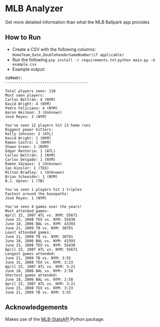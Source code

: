 # MLB Analyzer
Get more detailed information than what the MLB Ballpark app provides

## How to Run
* Create a CSV with the following columns:
`HomeTeam,Date,DoubleheaderGameNumber(if applicable)`
* Run the following
`pip install -r requirements.txt`
`python main.py -d example.csv`
* Example output:
```
SUMMARY:
--------------------------------------

Total players seen: 110
Most seen players: 
Carlos Beltrán: 4 (NYM)
David Wright: 4 (NYM)
Pedro Feliciano: 4 (NYM)
Aaron Heilman: 3 (Unknown)
José Reyes: 3 (NYM)

You've seen 12 players hit 13 home runs
Biggest power hitters: 
Kelly Johnson: 2 (ATL)
David Wright: 1 (NYM)
Ramon Castro: 1 (NYM)
Shawn Green: 1 (NYM)
Edgar Renteria: 1 (ATL)
Carlos Beltrán: 1 (NYM)
Carlos Delgado: 1 (NYM)
Ramón Vázquez: 1 (Unknown)
Ian Kinsler: 1 (TEX)
Milton Bradley: 1 (Unknown)
Brian Schneider: 1 (NYM)
B.J. Upton: 1 (TB)

You've seen 1 players hit 1 triples
Fastest around the basepaths: 
José Reyes: 1 (NYM)

You've seen 4 games over the years!
Most attended games: 
April 22, 2007 ATL vs. NYM: 55671
June 15, 2008 TEX vs. NYM: 55438
June 18, 2006 BAL vs. NYM: 43393
June 21, 2009 TB vs. NYM: 38791
Least attended games: 
June 21, 2009 TB vs. NYM: 38791
June 18, 2006 BAL vs. NYM: 43393
June 15, 2008 TEX vs. NYM: 55438
April 22, 2007 ATL vs. NYM: 55671
Longest games attended: 
June 21, 2009 TB vs. NYM: 3:55
June 15, 2008 TEX vs. NYM: 3:23
April 22, 2007 ATL vs. NYM: 3:21
June 18, 2006 BAL vs. NYM: 2:58
Shortest games attended: 
June 18, 2006 BAL vs. NYM: 2:58
April 22, 2007 ATL vs. NYM: 3:21
June 15, 2008 TEX vs. NYM: 3:23
June 21, 2009 TB vs. NYM: 3:55
```

## Acknowledgements
Makes use of the [MLB-StatsAPI](https://github.com/toddrob99/MLB-StatsAPI) Python package.